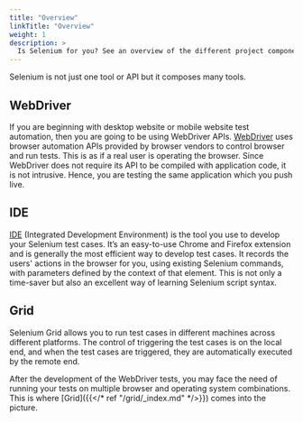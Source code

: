 ```yaml
---
title: "Overview"
linkTitle: "Overview"
weight: 1
description: >
  Is Selenium for you? See an overview of the different project components.
---
```



Selenium is not just one tool or API
but it composes many tools.

## WebDriver

If you are beginning with desktop website or mobile website test automation, then you
are going to be using WebDriver APIs. [WebDriver](/documentation/webdriver)
uses browser automation APIs provided by browser vendors to control browser and
run tests. This is as if a real user is operating the browser. Since
WebDriver does not require its API to be compiled with application
code, it is not intrusive. Hence, you are testing the
same application which you push live.


## IDE

[IDE](https://selenium.dev/selenium-ide) (Integrated Development Environment) 
is the tool you use to develop your Selenium test cases. It’s an easy-to-use Chrome 
and Firefox extension and is generally the most efficient way to develop 
test cases. It records the users' actions in the browser for you, using 
existing Selenium commands, with parameters defined by the context of 
that element. This is not only a time-saver but also an excellent way 
of learning Selenium script syntax.

## Grid

Selenium Grid allows you to run test cases in different 
machines across different platforms. The control of 
triggering the test cases is on the local end, and 
when the test cases are triggered, they are automatically 
executed by the remote end.

After the development of the WebDriver tests, you may face 
the need of running your tests on multiple browser and 
operating system combinations.
This is where [Grid]({{</* ref "/grid/_index.md" */>}}) comes into the picture.